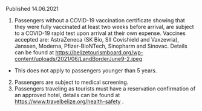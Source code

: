 Published 14.06.2021
1. Passengers without a COVID-19 vaccination certificate showing that they were fully vaccinated at least two weeks before arrival, are subject to a COVID-19 rapid test upon arrival at their own expense. 
Vaccines accepted are: AstraZeneca (SK Bio, SII Covishield and Vaxzevria), Janssen, Moderna, Pfizer-BioNTech, Sinopharm and Sinovac. Details can be found at <a href="https://belizetourismboard.org/wp-content/uploads/2021/06/LandBorderJune9-2.jpeg">https://belizetourismboard.org/wp-content/uploads/2021/06/LandBorderJune9-2.jpeg</a> 
- This does not apply to passengers younger than 5 years. 
2. Passengers are subject to medical screening.
3. Passengers traveling as tourists must have a reservation confirmation of an approved hotel, details can be found at <a href="https://www.travelbelize.org/health-safety">https://www.travelbelize.org/health-safety</a> .

